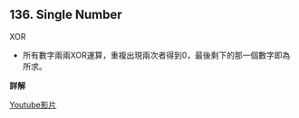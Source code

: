 ## 136. Single Number

XOR

- 所有數字兩兩XOR運算，重複出現兩次者得到0，最後剩下的那一個數字即為所求。

**詳解**

[Youtube影片](https://www.youtube.com/live/Hy1hE0HBR3U?si=9R5s-oIoIgkV5J3f)